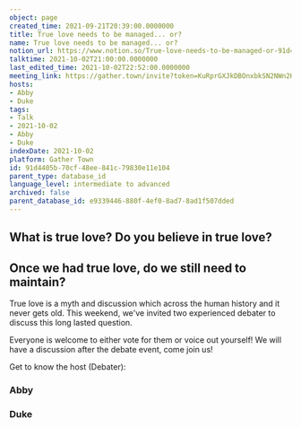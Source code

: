 ```yaml
---
object: page
created_time: 2021-09-21T20:39:00.0000000
title: True love needs to be managed... or?
name: True love needs to be managed... or?
notion_url: https://www.notion.so/True-love-needs-to-be-managed-or-91d4405b70cf48ee841c79830e11e104
talktime: 2021-10-02T21:00:00.0000000
last_edited_time: 2021-10-02T22:52:00.0000000
meeting_link: https://gather.town/invite?token=KuRprGXJkDBOnxbkSN2NWn2HuHjwl9GJ
hosts:
- Abby
- Duke
tags:
- Talk
- 2021-10-02
- Abby
- Duke
indexDate: 2021-10-02
platform: Gather Town
id: 91d4405b-70cf-48ee-841c-79830e11e104
parent_type: database_id
language_level: intermediate to advanced
archived: false
parent_database_id: e9339446-880f-4ef0-8ad7-8ad1f507dded
---
```



## What is true love? Do you believe in true love? 
## Once we had true love, do we still need to maintain?

True love is a myth and discussion which across the human history and it never gets old. This weekend, we've invited two experienced debater to discuss this long lasted question.

Everyone is welcome to either vote for them or voice out yourself! We will have a discussion after the debate event, come join us!

Get to know the host (Debater):
### Abby
### Duke






